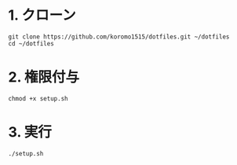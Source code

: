 # 1. クローン
```
git clone https://github.com/koromo1515/dotfiles.git ~/dotfiles
cd ~/dotfiles
```
# 2. 権限付与
```
chmod +x setup.sh
```

# 3. 実行
```
./setup.sh
```

